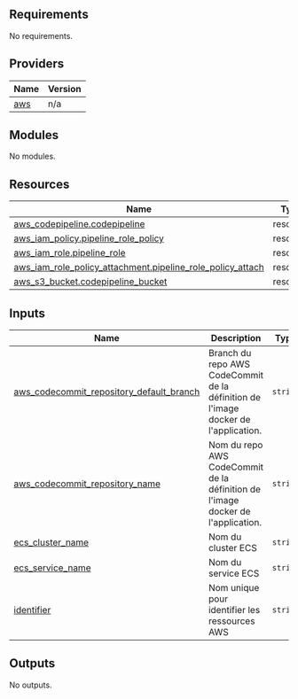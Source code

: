 <!-- BEGIN_TF_DOCS -->
## Requirements

No requirements.

## Providers

| Name | Version |
|------|---------|
| <a name="provider_aws"></a> [aws](#provider\_aws) | n/a |

## Modules

No modules.

## Resources

| Name | Type |
|------|------|
| [aws_codepipeline.codepipeline](https://registry.terraform.io/providers/hashicorp/aws/latest/docs/resources/codepipeline) | resource |
| [aws_iam_policy.pipeline_role_policy](https://registry.terraform.io/providers/hashicorp/aws/latest/docs/resources/iam_policy) | resource |
| [aws_iam_role.pipeline_role](https://registry.terraform.io/providers/hashicorp/aws/latest/docs/resources/iam_role) | resource |
| [aws_iam_role_policy_attachment.pipeline_role_policy_attach](https://registry.terraform.io/providers/hashicorp/aws/latest/docs/resources/iam_role_policy_attachment) | resource |
| [aws_s3_bucket.codepipeline_bucket](https://registry.terraform.io/providers/hashicorp/aws/latest/docs/resources/s3_bucket) | resource |

## Inputs

| Name | Description | Type | Default | Required |
|------|-------------|------|---------|:--------:|
| <a name="input_aws_codecommit_repository_default_branch"></a> [aws\_codecommit\_repository\_default\_branch](#input\_aws\_codecommit\_repository\_default\_branch) | Branch du repo AWS CodeCommit de la définition de l'image docker de l'application. | `string` | n/a | yes |
| <a name="input_aws_codecommit_repository_name"></a> [aws\_codecommit\_repository\_name](#input\_aws\_codecommit\_repository\_name) | Nom du repo AWS CodeCommit de la définition de l'image docker de l'application. | `string` | n/a | yes |
| <a name="input_ecs_cluster_name"></a> [ecs\_cluster\_name](#input\_ecs\_cluster\_name) | Nom du cluster ECS | `string` | n/a | yes |
| <a name="input_ecs_service_name"></a> [ecs\_service\_name](#input\_ecs\_service\_name) | Nom du service ECS | `string` | n/a | yes |
| <a name="input_identifier"></a> [identifier](#input\_identifier) | Nom unique pour identifier les ressources AWS | `string` | n/a | yes |

## Outputs

No outputs.
<!-- END_TF_DOCS -->